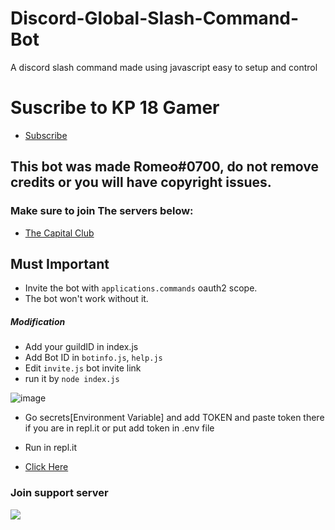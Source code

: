 # Discord-Global-Slash-Command-Bot
A discord slash command made using javascript easy to setup and control

# Suscribe to KP 18 Gamer
- [Subscribe](https://www.youtube.com/channel/UCo2iuPS4FZ8V6H_ct2F8-2A/featured)
## This bot was made Romeo#0700, do not remove credits or you will have copyright issues.
### Make sure to join The servers below:
- [The Capital Club](https://discord.gg/gU7XAxTpX5)

## Must Important
- Invite the bot with `applications.commands` oauth2 scope.
- The bot won't work without it.


##### Modification 
- Add your guildID in index.js
- Add Bot ID in `botinfo.js`, `help.js` 
- Edit `invite.js` bot invite link
- run it by `node index.js` 


![image](https://user-images.githubusercontent.com/74746579/119320781-a8084880-bc9b-11eb-9f34-aa8351183424.png)
- Go secrets[Environment Variable] and add TOKEN and paste token there if you are in repl.it or put  add token in .env file

- Run in repl.it
- [Click Here](https://replit.com/@GamingDiwas/Discord-Global-Slash-Command-Bot)


### Join support server



 <a href="https://discord.gg/admin"><img src="http://invidget.switchblade.xyz/admin"/></a>



